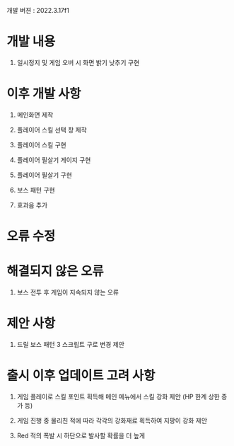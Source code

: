 개발 버젼 : 2022.3.17f1

# 개발 내용

1. 일시정지 및 게임 오버 시 화면 밝기 낮추기 구현

# 이후 개발 사항

1. 메인화면 제작

1. 플레이어 스킬 선택 창 제작

1. 플레이어 스킬 구현

1. 플레이어 필살기 게이지 구현

1. 플레이어 필살기 구현

1. 보스 패턴 구현

1. 효과음 추가

# 오류 수정

# 해결되지 않은 오류

1. 보스 전투 후 게임이 지속되지 않는 오류

# 제안 사항

1. 드릴 보스 패턴 3 스크립트 구로 변경 제안

# 출시 이후 업데이트 고려 사항

1. 게임 플레이로 스킬 포인트 획득해 메인 메뉴에서 스킬 강화 제안
(HP 한계 상한 증가 등)

1. 게임 진행 중 물리친 적에 따라 각각의 강화재료 획득하여 지팡이 강화 제안

1. Red 적의 폭발 시 하단으로 발사할 확률을 더 높게